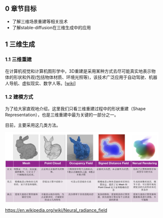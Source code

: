 ## 0 章节目标

- 了解三维场景重建等相关技术
- 了解stable-diffusion在三维生成中的应用

## 1 三维生成

### 1.1 三维重建
在计算机视觉和计算机图形学中，3D重建是采用某种方式去尽可能真实地表示物体的形状和外观(包括物体材质、环境光照等)，该技术广泛应用于自动驾驶、机器人导航、虚拟现实、数字人等。[[wiki](https://en.wikipedia.org/wiki/3D_reconstruction)]


### 1.2 建模方式
为了给大家直观地介绍，这里我们只看三维重建过程中的形状重建（Shape Representation），也是三维重建中最为关键的一部分之一。

目前，主要采用这几类方法。

![形状建模的主要方式](/resources/3-1_1-Shape-Representation.png)



https://en.wikipedia.org/wiki/Neural_radiance_field
